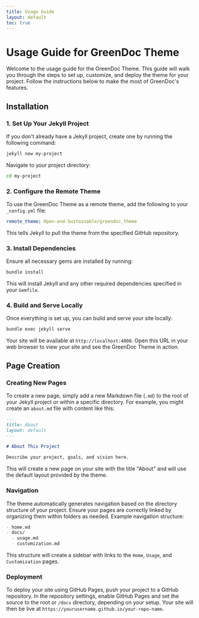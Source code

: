 ```yaml
---
title: Usage Guide
layout: default
toc: true
---
```


# Usage Guide for GreenDoc Theme
Welcome to the usage guide for the GreenDoc Theme. This guide will walk you through the steps to set up, customize, and deploy the theme for your project. Follow the instructions below to make the most of GreenDoc's features.
## Installation
### 1. Set Up Your Jekyll Project
If you don't already have a Jekyll project, create one by running the following command:
```bash
jekyll new my-project
```
Navigate to your project directory:
```bash
cd my-project
```
### 2. Configure the Remote Theme
To use the GreenDoc Theme as a remote theme, add the following to your `_config.yml` file:
```yaml
remote_theme: Open-and-Sustainable/greendoc_theme
```
This tells Jekyll to pull the theme from the specified GitHub repository.
### 3. Install Dependencies
Ensure all necessary gems are installed by running:
```bash
bundle install
```
This will install Jekyll and any other required dependencies specified in your `Gemfile`.
### 4. Build and Serve Locally

Once everything is set up, you can build and serve your site locally:
```bash
bundle exec jekyll serve
```
Your site will be available at `http://localhost:4000`. Open this URL in your web browser to view your site and see the GreenDoc Theme in action.
## Page Creation
### Creating New Pages

To create a new page, simply add a new Markdown file (`.md`) to the root of your Jekyll project or within a specific directory. For example, you might create an `about.md` file with content like this:
```markdown
---
title: About
layout: default
---

# About This Project

Describe your project, goals, and vision here.
```
This will create a new page on your site with the title "About" and will use the default layout provided by the theme.
### Navigation
The theme automatically generates navigation based on the directory structure of your project. Ensure your pages are correctly linked by organizing them within folders as needed.
Example navigation structure:
```markdown
- home.md
- docs/
  - usage.md
  - customization.md
```
This structure will create a sidebar with links to the `Home`, `Usage`, and `Customization` pages.
### Deployment
To deploy your site using GitHub Pages, push your project to a GitHub repository. In the repository settings, enable GitHub Pages and set the source to the root or `/docs` directory, depending on your setup.
Your site will then be live at `https://yourusername.github.io/your-repo-name`.